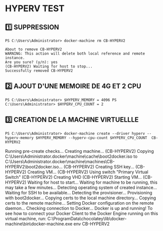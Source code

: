 # HYPERV TEST

## :one: SUPPRESSION 
```
PS C:\Users\Administrator> docker-machine rm CB-HYPERV2

About to remove CB-HYPERV2
WARNING: This action will delete both local reference and remote instance.
Are you sure? (y/n): yes
(CB-HYPERV2) Waiting for host to stop...
Successfully removed CB-HYPERV2
```
## :two: AJOUT D'UNE MEMOIRE DE 4G ET 2 CPU
``
PS C:\Users\Administrator> $HYPERV_MEMORY = 4096
PS C:\Users\Administrator> $HYPERV_CPU_COUNT = 2
``

## :three: CREATION DE LA MACHINE VIRTUELLLE 
```
PS C:\Users\Administrator> docker-machine create --driver hyperv --hyperv-memory $HYPERV_MEMORY --hyperv-cpu-count $HYPERV_CPU_COUNT  CB-HYPERV2
```
Running pre-create checks...
Creating machine...
(CB-HYPERV2) Copying C:\Users\Administrator\.docker\machine\cache\boot2docker.iso to C:\Users\Administrator\.docker\machine\machines\CB-HYPERV2\boot2docker.iso...
(CB-HYPERV2) Creating SSH key...
(CB-HYPERV2) Creating VM...
(CB-HYPERV2) Using switch "Primary Virtual Switch"
(CB-HYPERV2) Creating VHD
(CB-HYPERV2) Starting VM...
(CB-HYPERV2) Waiting for host to start...
Waiting for machine to be running, this may take a few minutes...
Detecting operating system of created instance...
Waiting for SSH to be available...
Detecting the provisioner...
Provisioning with boot2docker...
Copying certs to the local machine directory...
Copying certs to the remote machine...
Setting Docker configuration on the remote daemon...
Checking connection to Docker...
Docker is up and running!
To see how to connect your Docker Client to the Docker Engine running on this virtual machine, run: C:\ProgramData\chocolatey\lib\docker-machine\bin\docker-machine.exe env CB-HYPERV2
```
